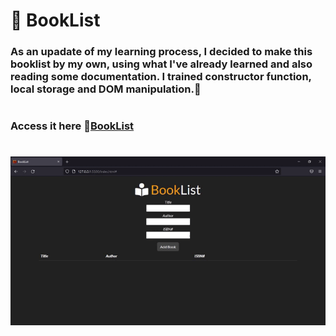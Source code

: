 # 📕 BookList

### As an upadate of my learning process, I decided to make this booklist by my own, using what I've already learned and also reading some documentation. I trained constructor function, local storage and DOM manipulation.🚀

#

### Access it here 🔗[BookList](https://caue-ribeiro.github.io/BookList/)

#

![Project GIF](booklist.gif)
